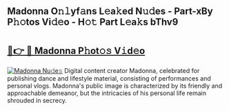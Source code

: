 ## Madonna O𝚗𝚕yf𝚊ns L𝚎a𝚔ed N𝚞𝚍es - Part-xBy P𝚑𝚘tos Vi𝚍𝚎o - H𝚘𝚝 Part L𝚎a𝚔s bThv9

# <h2><a href="http://kfcj56.oniu.top/?m=Madonna">🔗👉 🔴 Madonna P𝚑ot𝚘𝚜 V𝚒d𝚎o</a></h2>

[![Madonna Nu𝚍e𝚜](https://i.imgur.com/0qMVB7G.gif)](http://kfcj56.oniu.top/?m=Madonna)
Digital content creator Madonna, celebrated for publishing dance and lifestyle material, consisting of performances and personal vlogs. Madonna's public image is characterized by its friendly and approachable demeanor, but the intricacies of his personal life remain shrouded in secrecy.  
